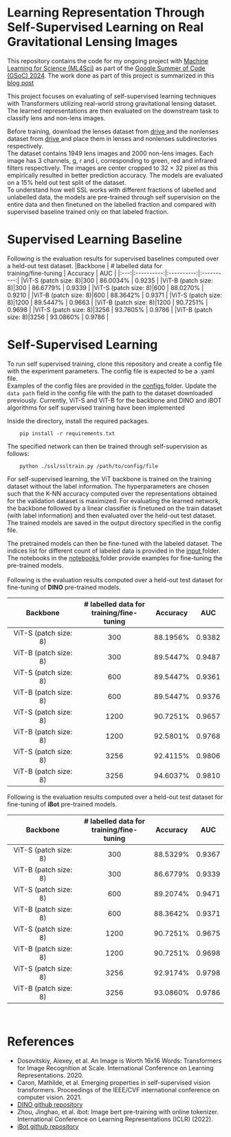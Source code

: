 # Learning Representation Through Self-Supervised Learning on Real Gravitational Lensing Images
This repository contains the code for my ongoing project with <a href = "https://ml4sci.org"> Machine Learning for Science (ML4Sci)</a> as part of the <a href = "https://summerofcode.withgoogle.com/programs/2024">Google Summer of Code (GSoC) 2024</a>. The work done as part of this project is summarized in this <a href="https://iyersreehari.github.io/gsoc24-blog-deeplense-ssl/">blog post</a>

This project focuses on evaluating of self-supervised learning techniques with Transformers utilizing real-world strong gravitational lensing dataset. The learned representations are then evaluated on the downstream task to classify lens and non-lens images. <br>

Before training, download the lenses dataset from <a href = "https://drive.google.com/drive/folders/1JHEQFgyGedSm0pVfYH66cHmYOqlqm992?usp=sharing"> drive </a> and the nonlenses dataset from <a href = "https://drive.google.com/drive/folders/11vdOCZKp3tt-Ls-1d8xIfoXgyuLmL9S9?usp=sharing"> drive </a> and place them in lenses and nonlenses subdirectories respectively. <br>
The dataset contains 1949 lens images and 2000 non-lens images. Each image has 3 channels, g, r and i, corresponding to green, red and infrared filters respectively. The images are center cropped to 32 × 32 pixel as this empirically resulted in better prediction accuracy. The models are evaluated on a 15% held out test split of the dataset.<br>
To understand how well SSL works with different fractions of labelled and unlabelled data, the models are pre-trained through self supervision on the entire data and then finetuned on the labelled fraction and compared with supervised baseline trained only on that labeled fraction. <br>

# Supervised Learning Baseline
Following is the evaluation results for supervised baselines computed over a held-out test dataset. 
|Backbone | # labelled data for <br> training/fine-tuning | Accuracy | AUC |
|:---:|:----------:|:----------:|:----------:|
|ViT-S (patch size: 8)|300 | 86.0034% | 0.9235 |
|ViT-B (patch size: 8)|300 | 86.6779% | 0.9339 |
|ViT-S (patch size: 8)|600 | 88.0270% | 0.9210 |
|ViT-B (patch size: 8)|600 | 88.3642% | 0.9371 |
|ViT-S (patch size: 8)|1200 | 89.5447% | 0.9663 |
|ViT-B (patch size: 8)|1200 | 90.7251% | 0.9698 |
|ViT-S (patch size: 8)|3256 | 93.7605% | 0.9786 |
|ViT-B (patch size: 8)|3256 | 93.0860% | 0.9786 |

# Self-Supervised Learning 

To run self supervised training, clone this repository and create a config file with the experiment parameters. The config file is expected to be a .yaml file. <br>
Examples of the config files are provided in the <a href="https://github.com/iyersreehari/DeepLense_SSL_Sreehari_Iyer/tree/main/configs"> configs </a> folder.
Update the `data path` field in the config file with the path to the dataset downloaded previously.
Currently, ViT-S and ViT-B for the backbone and DINO and iBOT algorithms for self supervised training have been implemented

Inside the directory, install the required packages.

        pip install -r requirements.txt

The specified network can then be trained through self-supervision as follows:

        python ./ssl/ssltrain.py /path/to/config/file

For self-supervised learning, the ViT backbone is trained on the training dataset without the label information. The hyperparameters are chosen such that the K-NN accuracy computed over the representations obtained for the validation dataset is maximized. For evaluating the learned network, the backbone followed by a linear classifier is finetuned on the train dataset (with label information) and then evaluated over the held-out test dataset. The trained models are saved in the output directory specified in the config file.<br>

The pretrained models can then be fine-tuned with the labeled dataset. The indices list for different count of labeled data is provided in the <a href="https://github.com/iyersreehari/DeepLense_SSL_Sreehari_Iyer/tree/main/input"> input </a> folder.
The notebooks in the <a href="https://github.com/iyersreehari/DeepLense_SSL_Sreehari_Iyer/tree/main/notebooks"> notebooks </a> folder provide examples for fine-tuning the pre-trained models.<br>
<br>
Following is the evaluation results computed over a held-out test dataset for fine-tuning of **DINO** pre-trained models.

|Backbone | # labelled data for <br> training/fine-tuning | Accuracy | AUC |
|:---:|:----------:|:----------:|:----------:|
|ViT-S (patch size: 8)|300 | 88.1956% | 0.9382 |
|ViT-B (patch size: 8)|300 | 89.5447% | 0.9487 |
|ViT-S (patch size: 8)|600 | 89.5447% | 0.9361 |
|ViT-B (patch size: 8)|600 | 89.5447% | 0.9376 |
|ViT-S (patch size: 8)|1200 | 90.7251% | 0.9657 |
|ViT-B (patch size: 8)|1200 | 92.5801% | 0.9768 |
|ViT-S (patch size: 8)|3256 | 92.4115% | 0.9806 |
|ViT-B (patch size: 8)|3256 | 94.6037% | 0.9810 |


Following is the evaluation results computed over a held-out test dataset for fine-tuning of **iBot** pre-trained models.

|Backbone | # labelled data for <br> training/fine-tuning | Accuracy | AUC |
|:---:|:----------:|:----------:|:----------:|
|ViT-S (patch size: 8)|300 | 88.5329% | 0.9367 |
|ViT-B (patch size: 8)|300 | 86.6779% | 0.9339 |
|ViT-S (patch size: 8)|600 | 89.2074% | 0.9471 |
|ViT-B (patch size: 8)|600 | 88.3642% | 0.9371 |
|ViT-S (patch size: 8)|1200 | 90.7251% | 0.9675 |
|ViT-B (patch size: 8)|1200 | 90.7251% | 0.9698 |
|ViT-S (patch size: 8)|3256 | 92.9174% | 0.9798 |
|ViT-B (patch size: 8)|3256 | 93.0860% | 0.9786 |

<br>

# References

- Dosovitskiy, Alexey, et al. An Image is Worth 16x16 Words: Transformers for Image Recognition at Scale. International Conference on Learning Representations. 2020.
- Caron, Mathilde, et al. Emerging properties in self-supervised vision transformers. Proceedings of the IEEE/CVF international conference on computer vision. 2021.
- <a href="https://github.com/facebookresearch/dino"> DINO github repository </a>
- Zhou, Jinghao, et al. ibot: Image bert pre-training with online tokenizer. International Conference on Learning Representations (ICLR) (2022).
- <a href="https://github.com/bytedance/ibot"> iBot github repository </a>


